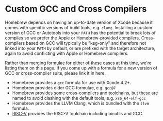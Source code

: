 # Custom GCC and Cross Compilers

Homebrew depends on having an up-to-date version of Xcode because it comes with specific versions of build tools, e.g. `clang`. Installing a custom version of GCC or Autotools into your `PATH` has the potential to break lots of compiles so we prefer the Apple or Homebrew-provided compilers. Cross-compilers based on GCC will typically be "keg-only" and therefore not linked into your `PATH` by default, or are prefixed with the target architecture, again to avoid conflicting with Apple or Homebrew compilers.

Rather than merging formulae for either of these cases at this time, we're listing them on this page. If you come up with a formula for a new version of GCC or cross-compiler suite, please link it in here.

- Homebrew provides a `gcc` formula for use with Xcode 4.2+.
- Homebrew provides older GCC formulae, e.g. `gcc@7`
- Homebrew provides some cross-compilers and toolchains, but these are named to avoid clashing with the default tools, e.g. `x86_64-elf-gcc`
- Homebrew provides the LLVM Clang, which is bundled with the `llvm` formula.
- [RISC-V](https://github.com/riscv/homebrew-riscv) provides the RISC-V toolchain including binutils and GCC.
